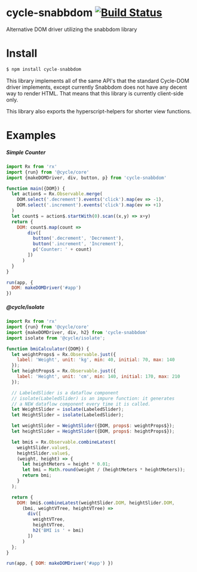 # cycle-snabbdom [![Build Status](https://travis-ci.org/TylorS/cycle-snabbdom.svg?branch=master)](https://travis-ci.org/TylorS/cycle-snabbdom)
Alternative DOM driver utilizing the snabbdom library

# Install
```js
$ npm install cycle-snabbdom
```

This library implements all of the same API's that the standard Cycle-DOM driver implements, except currently Snabbdom does not have any decent way to render HTML. That means that this library is currently client-side only.

This library also exports the hyperscript-helpers for shorter view functions.
# Examples

##### Simple Counter
```js
import Rx from 'rx'
import {run} from '@cycle/core'
import {makeDOMDriver, div, button, p} from 'cycle-snabbdom'

function main({DOM}) {
  let action$ = Rx.Observable.merge(
    DOM.select('.decrement').events('click').map(ev => -1),
    DOM.select('.increment').events('click').map(ev => +1)
  )
  let count$ = action$.startWith(0).scan((x,y) => x+y)
  return {
    DOM: count$.map(count =>
        div([
          button('.decrement', 'Decrement'),
          button('.increment', 'Increment'),
          p('Counter: ' + count)
        ])
      )
  }
}

run(app, {
  DOM: makeDOMDriver('#app')
})
```

##### @cycle/isolate
```js
import Rx from 'rx'
import {run} from '@cycle/core'
import {makeDOMDriver, div, h2} from 'cycle-snabbdom'
import isolate from '@cycle/isolate';

function bmiCalculator({DOM}) {
  let weightProps$ = Rx.Observable.just({
    label: 'Weight', unit: 'kg', min: 40, initial: 70, max: 140
  });
  let heightProps$ = Rx.Observable.just({
    label: 'Height', unit: 'cm', min: 140, initial: 170, max: 210
  });

  // LabeledSlider is a dataflow component
  // isolate(LabeledSlider) is an impure function: it generates
  // a NEW dataflow component every time it is called.
  let WeightSlider = isolate(LabeledSlider);
  let HeightSlider = isolate(LabeledSlider);

  let weightSlider = WeightSlider({DOM, props$: weightProps$});
  let heightSlider = HeightSlider({DOM, props$: heightProps$});

  let bmi$ = Rx.Observable.combineLatest(
    weightSlider.value$,
    heightSlider.value$,
    (weight, height) => {
      let heightMeters = height * 0.01;
      let bmi = Math.round(weight / (heightMeters * heightMeters));
      return bmi;
    }
  );

  return {
    DOM: bmi$.combineLatest(weightSlider.DOM, heightSlider.DOM,
      (bmi, weightVTree, heightVTree) =>
        div([
          weightVTree,
          heightVTree,
          h2('BMI is ' + bmi)
        ])
      )
  };
}

run(app, { DOM: makeDOMDriver('#app') })
```
